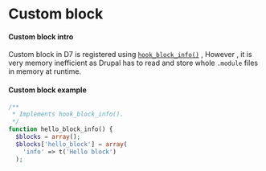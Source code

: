 # Custom block

#### Custom block intro

Custom block in D7 is registered using  [`hook_block_info()`](https://api.drupal.org/api/drupal/modules%21block%21block.api.php/function/hook_block_info/7.x) ,  However , it is very memory inefficient as Drupal has to read and store whole `.module` files in memory at runtime. 

#### Custom block example

```php
/**
 * Implements hook_block_info().
 */
function hello_block_info() {
  $blocks = array();
  $blocks['hello_block'] = array(
    'info' => t('Hello block')
  );
```



